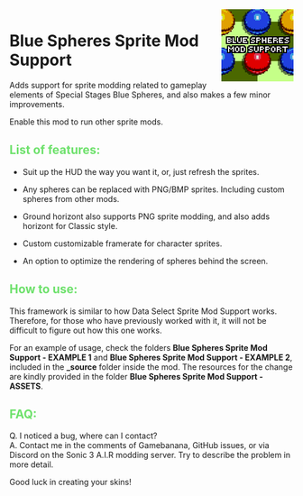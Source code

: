 <img src="icon.png" align="right" />

# Blue Spheres Sprite Mod Support

Adds support for sprite modding related to gameplay elements of Special Stages Blue Spheres, and also makes a few minor improvements.

Enable this mod to run other sprite mods.

## <font color="#6ee16c">List of features:</font>

* Suit up the HUD the way you want it, or, just refresh the sprites.

* Any spheres can be replaced with PNG/BMP sprites. Including custom spheres from other mods.

* Ground horizont also supports PNG sprite modding, and also adds horizont for Classic style.

* Custom customizable framerate for character sprites.

* An option to optimize the rendering of spheres behind the screen.

## <font color="#6ee16c">How to use:</font>

This framework is similar to how Data Select Sprite Mod Support works. Therefore, for those who have previously worked with it, it will not be difficult to figure out how this one works.

For an example of usage, check the folders __Blue Spheres Sprite Mod Support - EXAMPLE 1__ and __Blue Spheres Sprite Mod Support - EXAMPLE 2__, included in the __\_source__ folder inside the mod. The resources for the change are kindly provided in the folder __Blue Spheres Sprite Mod Support - ASSETS__.

## <font color="#6ee16c">FAQ:</font>

Q. I noticed a bug, where can I contact?  
A. Contact me in the comments of Gamebanana, GitHub issues, or via Discord on the Sonic 3 A.I.R modding server. Try to describe the problem in more detail.

Good luck in creating your skins!